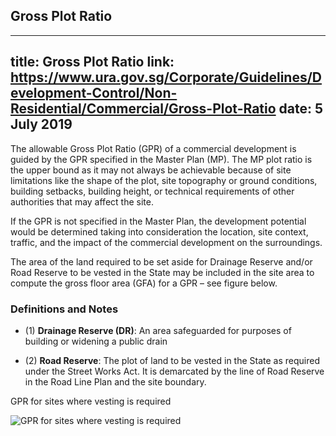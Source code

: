
## Gross Plot Ratio
---
title: Gross Plot Ratio
link: https://www.ura.gov.sg/Corporate/Guidelines/Development-Control/Non-Residential/Commercial/Gross-Plot-Ratio
date: 5 July 2019
---

The allowable Gross Plot Ratio (GPR) of a commercial development is guided by the GPR specified in the Master Plan (MP). The MP plot ratio is the upper bound as it may not always be achievable because of site limitations like the shape of the plot, site topography or ground conditions, building setbacks, building height, or technical requirements of other authorities that may affect the site.

If the GPR is not specified in the Master Plan, the development potential would be determined taking into consideration the location, site context, traffic, and the impact of the commercial development on the surroundings.

The area of the land required to be set aside for Drainage Reserve and/or Road Reserve to be vested in the State may be included in the site area to compute the gross floor area (GFA) for a GPR – see figure below.

### Definitions and Notes

- (1) **Drainage Reserve (DR)**: An area safeguarded for purposes of building or widening a public drain

- (2) **Road Reserve**: The plot of land to be vested in the State as required under the Street Works Act. It is demarcated by the line of Road Reserve in the Road Line Plan and the site boundary.

GPR for sites where vesting is required

![GPR for sites where vesting is required](https://www.ura.gov.sg/-/media/Corporate/Guidelines/Development-control/Flats-Condominiums/F01_Gross_Plot_Ratio.jpg?h=100%25&w=100%25)
